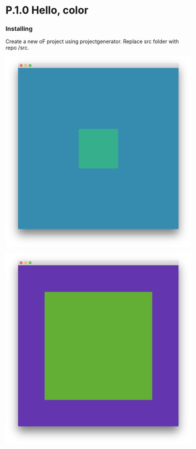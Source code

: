 # P.1.0 Hello, color

### Installing

Create a new oF project using projectgenerator. Replace src folder with repo /src.

![project screenshot](https://raw.githubusercontent.com/barrylachapelle/oFGenerativeDesign/master/img/p10/1.png)

![project screenshot](https://raw.githubusercontent.com/barrylachapelle/oFGenerativeDesign/master/img/p10/2.png)

